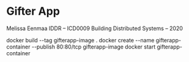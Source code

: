 # Gifter App
Melissa Eenmaa IDDR – ICD0009 Building Distributed Systems – 2020

docker build --tag gifterapp-image .
docker create --name gifterapp-container --publish 80:80/tcp gifterapp-image
docker start gifterapp-container
